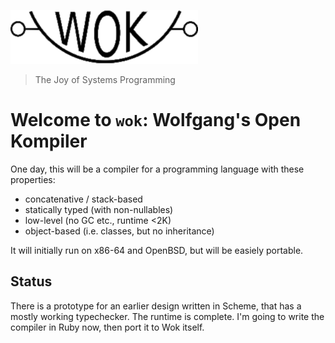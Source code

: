 ![Wok](logo.png)

> The Joy of Systems Programming

# Welcome to `wok`: Wolfgang's Open Kompiler

One day, this will be a compiler for a programming language with these properties:

- concatenative / stack-based
- statically typed (with non-nullables)
- low-level (no GC etc., runtime <2K)
- object-based (i.e. classes, but no inheritance)

It will initially run on x86-64 and OpenBSD, but will be easiely portable.

## Status

There is a prototype for an earlier design written in Scheme, that has a mostly working typechecker.
The runtime is complete.
I'm going to write the compiler in Ruby now, then port it to Wok itself.
